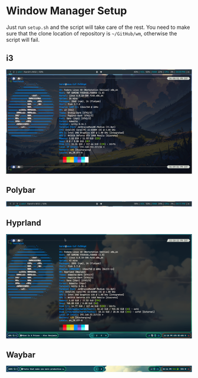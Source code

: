 # Window Manager Setup

Just run `setup.sh` and the script will take care of the rest.
You need to make sure that the clone location of repository is `~/GitHub/wm`, otherwise the script will fail.

## i3

![i3](./images/i3.png)

## Polybar

![Polybar](./images/polybar.png)

## Hyprland

![Hyprland](./images/hyprland.png)

## Waybar

![Waybar](./images/waybar.png)
